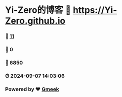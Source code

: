 # Yi-Zero的博客 :link: https://Yi-Zero.github.io 
### :page_facing_up: [11](https://Yi-Zero.github.io/tag.html) 
### :speech_balloon: 0 
### :hibiscus: 6850 
### :alarm_clock: 2024-09-07 14:03:06 
### Powered by :heart: [Gmeek](https://github.com/Meekdai/Gmeek)
